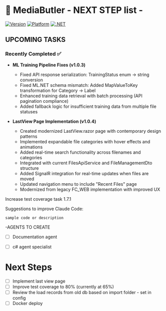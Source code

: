 # 🎩 MediaButler - NEXT STEP list -

[![Version](https://img.shields.io/badge/version-1.0.3-blue.svg)]()
[![Platform](https://img.shields.io/badge/platform-ARM32%20|%20x64-green.svg)]()
[![.NET](https://img.shields.io/badge/.NET-8.0%20|%2010-purple.svg)]()

## UPCOMING TASKS

### Recently Completed ✅
- **ML Training Pipeline Fixes (v1.0.3)**
  - Fixed API response serialization: TrainingStatus enum → string conversion
  - Fixed ML.NET schema mismatch: Added MapValueToKey transformation for Category → Label
  - Enhanced training data retrieval with batch processing (API pagination compliance)
  - Added fallback logic for insufficient training data from multiple file statuses

- **LastView Page Implementation (v1.0.4)**
  - Created modernized LastView.razor page with contemporary design patterns
  - Implemented expandable file categories with hover effects and animations
  - Added real-time search functionality across filenames and categories
  - Integrated with current FilesApiService and FileManagementDto structure
  - Added SignalR integration for real-time updates when files are moved
  - Updated navigation menu to include "Recent Files" page
  - Modernized from legacy FC_WEB implementation with improved UX

Increase test coverage task 1.7.1

Suggestions to improve Claude Code:
```
sample code or description
```

-AGENTS TO CREATE

- [ ] Documentation agent
- [ ] c# agent specialist


# Next Steps
- [ ] Implement last view page
- [ ] Improve test coverage to 80% (currently at 65%)
- [ ] Review the load records from old db based on import folder - set in config
- [ ] Docker deploy